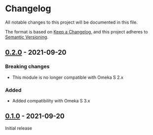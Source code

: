 # Changelog
All notable changes to this project will be documented in this file.

The format is based on [Keep a Changelog](https://keepachangelog.com/en/1.0.0/),
and this project adheres to [Semantic Versioning](https://semver.org/spec/v2.0.0.html).

## [0.2.0] - 2021-09-20

### Breaking changes

- This module is no longer compatible with Omeka S 2.x

### Added

- Added compatibility with Omeka S 3.x

## [0.1.0] - 2021-09-20

Initial release

[0.2.0]: https://github.com/biblibre/omeka-s-module-RandomItemsBlock/compare/v0.1.0...v0.2.0
[0.1.0]: https://github.com/biblibre/omeka-s-module-RandomItemsBlock/releases/tag/v0.1.0
